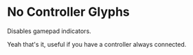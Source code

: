 # No Controller Glyphs

Disables gamepad indicators.

Yeah that's it, useful if you have a controller always connected.
